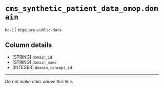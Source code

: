 # `cms_synthetic_patient_data_omop.domain`
`bq-1` | `bigquery-public-data`

## Column details
* [STRING]    `domain_id`
* [STRING]    `domain_name`
* [INTEGER]   `domain_concept_id`

-------------------------------------------------------------------------------
*Do not make edits above this line.*
